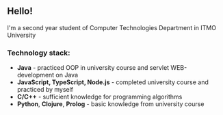 ## Hello!

I'm a second year student of Computer Technologies Department in ITMO University

### Technology stack:
- **Java** - practiced OOP in university course and servlet WEB-development on Java
- **JavaScript, TypeScript, Node.js** - completed university course and practiced by myself
- **C/C++** - sufficient knowledge for programming algorithms
- **Python**, **Clojure**, **Prolog** - basic knowledge from university course